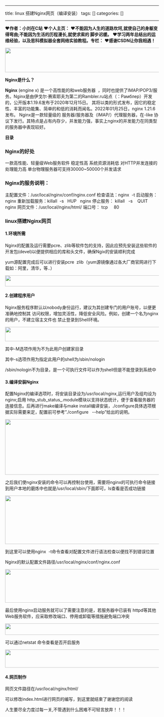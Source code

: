 
--- 
title:  linux 搭建Nginx网页（编译安装） 
tags: []
categories: [] 

---
>  
 ♥️**作者：小刘在C站** 
 ♥️**个人主页：<strong><strong><strong><strong><strong><strong><strong><strong><strong><strong><strong><strong><strong><strong><strong><strong><strong><strong><strong><strong><strong><strong><strong><strong><strong><strong><strong><strong><strong><strong><strong><strong><strong><strong><strong><strong><strong><strong><strong><strong><strong><strong><strong><strong><strong><strong><strong><strong><strong><strong><strong><strong><strong><strong><strong><strong><strong><strong><strong><strong><strong><strong><strong><strong><strong><strong><strong><strong><strong><strong><strong><strong><strong><strong><strong><strong><strong><strong><strong><strong><strong><strong><strong><strong><strong><strong><strong><strong><strong><strong><strong><strong><strong><strong><strong><strong><strong><strong><strong><strong><strong><strong><strong><strong><strong><strong><strong><strong><strong><strong><strong><strong><strong><strong><strong><strong><strong><strong><strong><strong><strong><strong><strong><strong><strong><strong><strong>**</strong></strong></strong></strong></strong></strong></strong></strong></strong></strong></strong></strong></strong></strong></strong></strong></strong></strong></strong></strong></strong></strong></strong></strong></strong></strong></strong></strong></strong></strong></strong></strong></strong></strong></strong></strong></strong></strong></strong></strong></strong></strong></strong></strong></strong></strong></strong></strong></strong></strong></strong></strong></strong></strong></strong></strong></strong></strong></strong></strong></strong></strong></strong></strong></strong></strong></strong></strong></strong></strong></strong></strong></strong></strong></strong></strong></strong></strong></strong></strong></strong></strong></strong></strong></strong></strong></strong></strong></strong></strong></strong></strong></strong></strong></strong></strong></strong></strong></strong></strong></strong></strong></strong></strong></strong></strong></strong></strong></strong></strong></strong></strong></strong></strong></strong></strong></strong></strong></strong></strong></strong></strong></strong></strong></strong></strong></strong> 
 ♥️**不能因为人生的道路坎坷,就使自己的身躯变得弯曲;不能因为生活的历程漫长,就使求索的 脚步迟缓。** 
 ♥️**学习两年总结出的运维经验，以及思科模拟器全套网络实验教程。专栏：** 
 ♥️**感谢CSDN让你我相遇！** 


<img alt="" height="80" src="https://img-blog.csdnimg.cn/fd3fee85df1d4cffba97164ba01cdf81.gif" width="640">

**Nginx是什么？**

>  
 **Nginx** (engine x) 是一个高性能的和web服务器  ，同时也提供了IMAP/POP3/服务。Nginx是由伊戈尔·赛索耶夫为第二的Rambler.ru站点（：Рамблер）开发的，公开版本1.19.6发布于2020年12月15日。 其将以类的形式发布，因它的稳定性、丰富的功能集、简单的和低的消耗而闻名。2022年01月25日，nginx 1.21.6发布。 Nginx是一款轻量级的 服务器/服务器及（IMAP/）代理服务器，在-like 协议下发行。其特点是占有内存少，并发能力强，事实上nginx的并发能力在同类型的服务器中表现较好。 


**目录**



















### Nginx的好处

一款高性能、轻量级Web服务软件 稳定性高 系统资源消耗低 对HTTP并发连接的处理能力高 单台物理服务器可支持30000~50000个并发请求

### Nginx的服务说明：

主配置文件：/usr/local/nginx/conf/nginx.conf 检查语法：nginx  -t 启动服务：nginx 重新加载服务：killall  -s   HUP   nginx 停止服务： killall   -s    QUIT    nginx 网页文件：/usr/local/nginx/html/ 端口号： tcp     80

### linux搭建Nginx网页

#### 1.环境所需

Nginx的配置及运行需要pcre、zlib等软件包的支持，因此应预先安装这些软件的开发包(devel)以便提供相应的库和头文件，确保Ngix的安装顺利完成

yum源配置完成后可以进行安装pcre  zlib（yum源镜像通过各大厂商官网进行下载如：阿里，清华，等..）

<img alt="" height="36" src="https://img-blog.csdnimg.cn/7e6077119af0418d958aea353877da5e.png" width="647">

#### 2.创建程序用户

Nginx服务程序默认以nobody身份运行，建议为其创建专门的用户账号，以便更准确地控制其 访问权限，增加灵活性，降低安全风险。例如，创建一个名为nginx的用户，不建立宿主文件也 禁止登录到Shell环境。

<img alt="" height="47" src="https://img-blog.csdnimg.cn/34fe88e7ebb140959b90242b6da7f843.png" width="645">

其中-M选项作用为不为此用户创建家目录

其中-s选项作用为指定此用户的shell为/sbin/nologin

/sbin/nologin不为目录，是一个可执行文件可以作为shell但是不能登录到系统中

#### 3.编译安装Nginx

配置Nginx的编译选项时，将安装目录设为/usr/local/nginx,运行用户及组均设为nginx;启用 http_stub_status_.module模块以支持状态统计，便于查看服务器的连接信息。后再进行make编译与make install编译安装，./configure具体选项根据实际需要来定，配置前可参考”./configure   --help”给出的说明。

<img alt="" height="181" src="https://img-blog.csdnimg.cn/2bfb6e5e26994b9a8cfd7a46bbebbb2b.png" width="861">

之后我们使nginx安装的命令可以再控制台使用，需要将nginx的可执行命令链接到用户本地的磨炼中也就是/usr/local/sbin/下面即可，ls查看是否成功链接



<img alt="" height="158" src="https://img-blog.csdnimg.cn/207d97ec7f7a453d966ded4fe7f79b90.png" width="884">

到这里可以使用nginx  -t命令查看对配置文件进行语法检查以便找不到错误位置

Nginx的默认配置文件路径/usr/local/nginx/conf/nginx.conf

<img alt="" height="109" src="https://img-blog.csdnimg.cn/b916875745a64504943b681ce2c97f18.png" width="884">

最后使用nginx启动服务就可以了需要注意的是，若服务器中已装有 httpd等其他Web服务软件，应采取修改端口、停用或卸载等措施避免端口冲突

<img alt="" height="37" src="https://img-blog.csdnimg.cn/97352121b08c45779bba5940b8d73dca.png" width="577">

可以通过netstat 命令查看是否开启服务

<img alt="" height="59" src="https://img-blog.csdnimg.cn/20e9e2a4ea9c4c88ad32a0592bdc571d.png" width="849">

#### 4.网页制作

网页文件路径在/usr/local/nginx/html/

可以修改index.html进行网页的编写，到这里就结束了谢谢您的阅读

>  
 人生要尽全力度过每一关,不管遇到什么困难不可轻言放弃！！！ 

